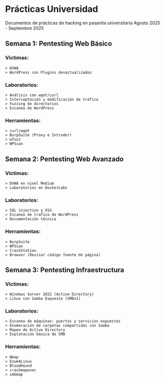 # Prácticas Universidad
Documentos de prácticas de hacking en pasantía universitaria Agosto 2025 - Septiembre 2025
## Semana 1: Pentesting Web Básico
### Víctimas: 
    > DVWA
    > WordPress con Plugins desactualizados
### Laboratorios:
    > Análisis con wget/curl
    > Interceptación y modificación de tráfico
    > Fuzzing de directorios
    > Escaneo de WordPress
### Herramientas:
    > curl/wget
    > BurpSuite (Proxy e Intruder)
    > wfuzz
    > WPScan

## Semana 2: Pentesting Web Avanzado
### Víctimas:
    > DVWA en nivel Medium
    > Laboratorios en DockerLabs
### Laboratorios:
    > SQL injection y XSS
    > Escaneo de trafico de WordPress
    > Documentación técnica
### Herramientas:
    > BurpSuite
    > WPScan
    > CrackStation
    > Browser (Revisar código fuente de página)

## Semana 3: Pentesting Infraestructura
### Víctimas:
    > Windows Server 2022 (Active Directory)
    > Linux con Samba Expuesto (SMBv1)
### Laboratorios:
    > Escaneo de máquinas: puertos y servicios expuestos
    > Enumeración de carpetas compartidas con Samba
    > Mapeo de Active Directory
    > Explotación básica de SMB
### Herramientas:
    > Nmap
    > Enum4Linux
    > BloodHound
    > crackmapexec
    > smbmap

